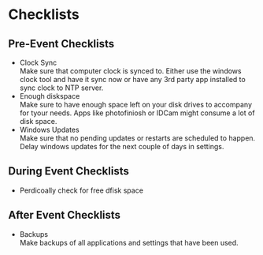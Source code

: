 # Checklists



## Pre-Event Checklists

* Clock Sync\
  Make sure that computer clock is synced to. Either use the windows clock tool and have it sync now or have any 3rd party app installed to sync clock to NTP server.
* Enough diskspace\
  Make sure to have enough space left on your disk drives to accompany for tyour needs. Apps like photofiniosh or IDCam might consume a lot of disk space.
* Windows Updates\
  Make sure that no pending updates or restarts are scheduled to happen. Delay windows updates for the next couple of days in settings.

## During Event Checklists

* Perdicoally check for free dfisk space

## After Event Checklists

* Backups\
  Make backups of all applications and settings that have been used.





